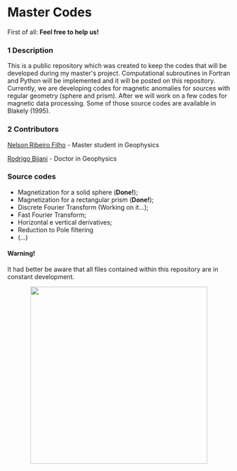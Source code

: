 # Master Codes


First of all: **Feel free to help us!**


### 1 Description
This is a public repository which was created to keep the codes that will be developed during my master's project. Computational subroutines in Fortran and Python will be implemented and it will be posted on this repository. Currently, we are developing codes for magnetic anomalies for sources with regular geometry (sphere and prism). After we will work on a few codes for magnetic data processing. Some of those source codes are available in Blakely (1995).


### 2 Contributors

[Nelson Ribeiro Filho](http://lattes.cnpq.br/1419249921258591) - Master student in Geophysics

[Rodrigo Bijani](http://lattes.cnpq.br/2331435604103641) - Doctor in Geophysics


### Source codes 
* Magnetization for a solid sphere (**Done!**);
* Magnetization for a rectangular prism (**Done!**);
* Discrete Fourier Transform (Working on it...);
* Fast Fourier Transform;
* Horizontal e vertical derivatives;
* Reduction to Pole filtering
* (...)


#### Warning!
It had better be aware that all files contained within this repository are in constant development.

<p align="center">
  <img height="400" src="https://www.whiteheatdesign.co.uk/wp-content/uploads/working-on-it-large.jpg" />
</p>
